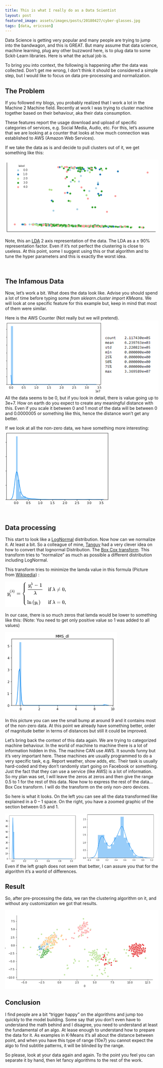 ```yaml
---
title: This is what I really do as a Data Scientist
layout: post
featured_image: assets/images/posts/20180427/cyber-glasses.jpg
tags: [data, ericsson]
---
```

Data Science is getting very popular and many people are trying to jump into the bandwagon, and this is GREAT. But many assume that data science, machine learning, plug any other buzzword here, is to plug data to some Sckit-Learn libraries. Here is what the actual job is.

To bring you into context, the following is happening after the data was collected. Don’t get me wrong, I don’t think it should be considered a simple step, but I would like to focus on data pre-processing and normalization.

<!--more-->

## The Problem

If you followed my blogs, you probably realized that I work a lot in the Machine 2 Machine field. Recently at work I was trying to cluster machine together based on their behaviour, aka their data consumption.

These features report the usage download and upload of specific categories of services, e.g. Social Media, Audio, etc. For this, let’s assume that we are looking at a counter that looks at how much connection was established to AWS (Amazon Web Services).

If we take the data as is and decide to pull clusters out of it, we get something like this:

![mixClusters](assets/images/posts/20180427/mixClusters.png#center)

Note, this an [LDA](https://en.wikipedia.org/wiki/Linear_discriminant_analysis) 2 axis representation of the data. The LDA as a ± 90% representation factor. Even if it’s not perfect the clustering is close to useless. At this point, some I suggest using this or that algorithm and to tune the hyper parameters and this is exactly the worst idea.

&nbsp;

## The Infamous Data

Now, let’s work a bit. What does the data look like. Advise you should spend a lot of time before typing some _from sklearn.cluster import KMeans._ We will look at one specific feature for this example but, keep in mind that most of them were similar.

Here is the AWS Counter (Not really but we will pretend).
![distribution](assets/images/posts/20180427/distribution.png#center)
All the data seems to be 0, but if you look in detail, there is value going up to 3e+7. How on earth do you expect to create any meaningful distance with this. Even if you scale it between 0 and 1 most of the data will be between 0 and 0.0000005 or something like this, hence the distance won&#8217;t get any better.

If we look at all the non-zero data, we have something more interesting:
![not0](assets/images/posts/20180427/not0.png#center)

&nbsp;

## Data processing

This start to look like a [LogNormal](https://en.wikipedia.org/wiki/Log-normal_distribution) distribution. Now how can we normalize it. At least a bit. So a colleague of mine, [Tanguy](https://www.linkedin.com/in/tanguy-compagnon-dls/) had a very clever idea on how to convert that lognormal Distribution. The [Box Cox transform](https://docs.scipy.org/doc/scipy/reference/generated/scipy.stats.boxcox.html). This transform tries to &#8220;normalize&#8221; as much as possible a different distribution including LogNormal.

This transform tries to minimize the lamda value in this formula (Picture from [Wikipedia](https://en.wikipedia.org/wiki/Power_transform)) :

![coxbox](assets/images/posts/20180427/coxbox.png#center)

In our case, there is so much zeros that lamda would be lower to something like this: (Note: You need to get only positive value so 1 was added to all values)

![original](assets/images/posts/20180427/original.png#center)

In this picture you can see the small bump at around 9 and it contains most of the non-zero data. At this point we already have something better, order of magnitude better in terms of distances but still it could be improved.

Let’s bring back the context of this data again. We are trying to categorized machine behaviour. In the world of machine to machine there is a lot of information hidden in this. The machine CAN use AWS. It sounds funny but it’s very important here. These machines are usually programmed to do a very specific task, e.g. Report weather, show adds, etc. Their task is usually hard-coded and they don’t randomly start going on Facebook or something. Just the fact that they can use a service (like AWS) is a lot of information. So my plan was set, I will leave the zeros at zeros and then give the range 0.5 to 1 for the rest of this data. Now how to express the rest of the data&#8230; Box Cox transform. I will do the transform on the only non-zero devices.

So here is what it looks. On the left you can see all the data transformed like explained in a 0 &#8211; 1 space. On the right, you have a zoomed graphic of the section between 0.5 and 1.

![coxboxover0](assets/images/posts/20180427/coxboxover0.png#center)
Even if the left graph does not seem that better, I can assure you that for the algorithm it’s a world of differences.

## Result

So, after pre-processing the data, we ran the clustering algorithm on it, and without any customization we got that results.

![final-Cluster](assets/images/posts/20180427/final-Cluster.png#center)

## Conclusion

I find people are a bit &#8220;trigger happy&#8221; on the algorithms and jump too quickly to the model building. Some say that you don’t even have to understand the math behind and I disagree, you need to understand at least the fundamental of an algo. At lease enough to understand how to prepare the data for it. As examples in K-Means it’s all about the distance between point, and when you have this type of range (10e7) you cannot expect the algo to find subtitle patterns, it will be blinded by the range.

So please, look at your data again and again. To the point you feel you can separate it by hand, then let fancy algorithms to the rest of the work.
